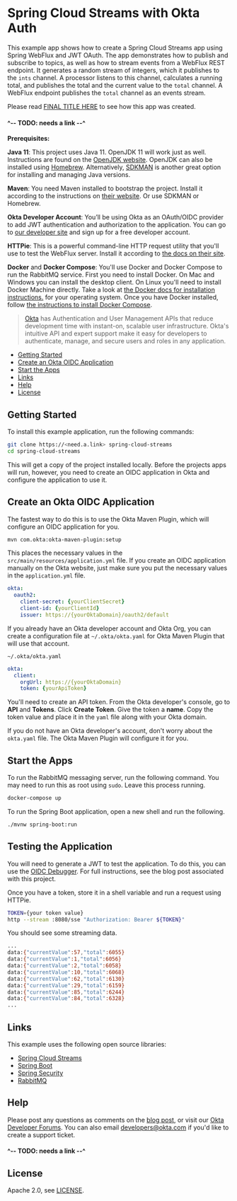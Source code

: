 # Spring Cloud Streams with Okta Auth
 
This example app shows how to create a Spring Cloud Streams app using Spring WebFlux and JWT OAuth. The app 
demonstrates how to publish and subscribe to topics, as well as how to stream events from a WebFlux REST endpoint. It generates
a random stream of integers, which it publishes to the `ints` channel. A processor listens to this channel, calculates a running
total, and publishes the total and the current value to the `total` channel. A WebFlux endpoint publishes the `total` channel as
an events stream.

Please read [FINAL TITLE HERE](https://<need.a.link>) to see how this app was created.

#### ^-- TODO: needs a link --^

**Prerequisites:** 

**Java 11**: This project uses Java 11. OpenJDK 11 will work just as well. Instructions are found on the [OpenJDK website](https://openjdk.java.net/install/). OpenJDK can also be installed using [Homebrew](https://brew.sh/). Alternatively, [SDKMAN](https://sdkman.io/) is another great option for installing and managing Java versions.

**Maven**: You need Maven installed to bootstrap the project. Install it according to the instructions on [their website](https://maven.apache.org/install.html). Or use SDKMAN or Homebrew.

**Okta Developer Account**: You’ll be using Okta as an OAuth/OIDC provider to add JWT authentication and authorization to the application. You can go to [our developer site](https://developer.okta.com/signup/) and sign up for a free developer account.

**HTTPie**: This is a powerful command-line HTTP request utility that you'll use to test the WebFlux server. Install it according to [the docs on their site](https://httpie.org/doc#installation).

**Docker** and **Docker Compose**: You'll use Docker and Docker Compose to run the RabbitMQ service. First you need to install Docker. On Mac and Windows you can install the desktop client. On Linux you'll need to install Docker Machine directly. Take a look at [the Docker docs for installation instructions.](https://docs.docker.com/) for your operating system. Once you have Docker installed, follow [the instructions to install Docker Compose](https://docs.docker.com/compose/install/).

> [Okta](https://developer.okta.com/) has Authentication and User Management APIs that reduce development time with instant-on, scalable user infrastructure. Okta's intuitive API and expert support make it easy for developers to authenticate, manage, and secure users and roles in any application.

* [Getting Started](#getting-started)
* [Create an Okta OIDC Application](#create-an-okta-oidc-application)
* [Start the Apps](#start-the-apps)
* [Links](#links)
* [Help](#help)
* [License](#license)

## Getting Started

To install this example application, run the following commands:

```bash
git clone https://<need.a.link> spring-cloud-streams
cd spring-cloud-streams
```

This will get a copy of the project installed locally. Before the projects apps will run, however, you need to create an OIDC application in Okta and configure the application to use it.

## Create an Okta OIDC Application

The fastest way to do this is to use the Okta Maven Plugin, which will configure an OIDC application for you.

```bash
mvn com.okta:okta-maven-plugin:setup
```

This places the necessary values in the `src/main/resources/application.yml` file. If you create an OIDC application manually on the Okta website,
just make sure you put the necessary values in the `application.yml` file.

```yaml
okta:
  oauth2:
    client-secret: {yourClientSecret}
    client-id: {yourClientId}
    issuer: https://{yourOktaDomain}/oauth2/default
```

If you already have an Okta developer account and Okta Org, you can create a configuration file at `~/.okta/okta.yaml` for Okta Maven Plugin that will use that account.

`~/.okta/okta.yaml` 
```yml
okta:
  client:
    orgUrl: https://{yourOktaDomain}
    token: {yourApiToken}
```

You'll need to create an API token. From the Okta developer's console, go to **API** and **Tokens**. Click **Create Token**. Give the token a **name**. Copy the token value and place it in the `yaml` file along with your Okta domain.

If you do not have an Okta developer's account, don't worry about the `okta.yaml` file. The Okta Maven Plugin will configure it for you.

## Start the Apps

To run the RabbitMQ messaging server, run the following command. You may need to run this as root using `sudo`. Leave this process running.
 
```bash
docker-compose up
```

To run the Spring Boot application, open a new shell and run the following.
 
```bash
./mvnw spring-boot:run
```
## Testing the Application

You will need to generate a JWT to test the application. To do this, you can use the [OIDC Debugger](https://oidcdebugger.com/). For full instructions, see the blog post associated with this project.

Once you have a token, store it in a shell variable and run a request using HTTPie.

```bash
TOKEN={your token value}
http --stream :8080/sse "Authorization: Bearer ${TOKEN}"
```
You should see some streaming data.

```bash
...
data:{"currentValue":57,"total":6055}
data:{"currentValue":1,"total":6056}
data:{"currentValue":2,"total":6058}
data:{"currentValue":10,"total":6068}
data:{"currentValue":62,"total":6130}
data:{"currentValue":29,"total":6159}
data:{"currentValue":85,"total":6244}
data:{"currentValue":84,"total":6328}
...
```

## Links

This example uses the following open source libraries:

* [Spring Cloud Streams](https://spring.io/projects/spring-cloud-stream)
* [Spring Boot](https://spring.io/projects/spring-boot)
* [Spring Security](https://spring.io/projects/spring-security)
* [RabbitMQ](https://www.rabbitmq.com/)

## Help

Please post any questions as comments on the [blog post](https://need.a.link), or visit our [Okta Developer Forums](https://devforum.okta.com/). You can also email developers@okta.com if you'd like to create a support ticket.

#### ^-- TODO: needs a link --^

## License

Apache 2.0, see [LICENSE](LICENSE).

